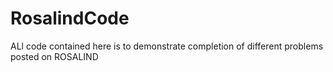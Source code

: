 # RosalindCode

ALl code contained here is to demonstrate completion of different problems posted on ROSALIND
